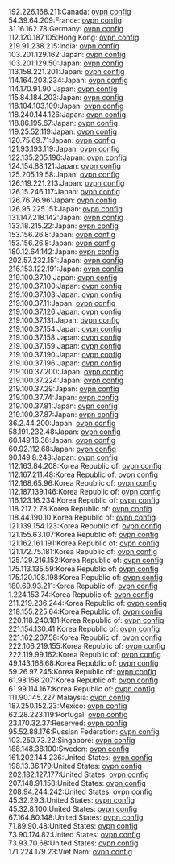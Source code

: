 192.226.168.211:Canada: [ovpn config](vpn/192_226_168_211.ovpn)  
54.39.64.209:France: [ovpn config](vpn/54_39_64_209.ovpn)  
31.16.162.78:Germany: [ovpn config](vpn/31_16_162_78.ovpn)  
112.120.187.105:Hong Kong: [ovpn config](vpn/112_120_187_105.ovpn)  
219.91.238.215:India: [ovpn config](vpn/219_91_238_215.ovpn)  
103.201.129.162:Japan: [ovpn config](vpn/103_201_129_162.ovpn)  
103.201.129.50:Japan: [ovpn config](vpn/103_201_129_50.ovpn)  
113.158.221.201:Japan: [ovpn config](vpn/113_158_221_201.ovpn)  
114.164.203.234:Japan: [ovpn config](vpn/114_164_203_234.ovpn)  
114.170.91.90:Japan: [ovpn config](vpn/114_170_91_90.ovpn)  
115.84.184.203:Japan: [ovpn config](vpn/115_84_184_203.ovpn)  
118.104.103.109:Japan: [ovpn config](vpn/118_104_103_109.ovpn)  
118.240.144.126:Japan: [ovpn config](vpn/118_240_144_126.ovpn)  
118.86.195.67:Japan: [ovpn config](vpn/118_86_195_67.ovpn)  
119.25.52.119:Japan: [ovpn config](vpn/119_25_52_119.ovpn)  
120.75.69.71:Japan: [ovpn config](vpn/120_75_69_71.ovpn)  
121.93.193.119:Japan: [ovpn config](vpn/121_93_193_119.ovpn)  
122.135.205.196:Japan: [ovpn config](vpn/122_135_205_196.ovpn)  
124.154.88.121:Japan: [ovpn config](vpn/124_154_88_121.ovpn)  
125.205.19.58:Japan: [ovpn config](vpn/125_205_19_58.ovpn)  
126.119.221.213:Japan: [ovpn config](vpn/126_119_221_213.ovpn)  
126.15.246.117:Japan: [ovpn config](vpn/126_15_246_117.ovpn)  
126.76.76.96:Japan: [ovpn config](vpn/126_76_76_96.ovpn)  
126.95.225.151:Japan: [ovpn config](vpn/126_95_225_151.ovpn)  
131.147.218.142:Japan: [ovpn config](vpn/131_147_218_142.ovpn)  
133.18.215.22:Japan: [ovpn config](vpn/133_18_215_22.ovpn)  
153.156.26.8:Japan: [ovpn config](vpn/153_156_26_8.ovpn)  
153.156.26.8:Japan: [ovpn config](vpn/153_156_26_8.ovpn)  
180.12.64.142:Japan: [ovpn config](vpn/180_12_64_142.ovpn)  
202.57.232.151:Japan: [ovpn config](vpn/202_57_232_151.ovpn)  
216.153.122.191:Japan: [ovpn config](vpn/216_153_122_191.ovpn)  
219.100.37.10:Japan: [ovpn config](vpn/219_100_37_10.ovpn)  
219.100.37.100:Japan: [ovpn config](vpn/219_100_37_100.ovpn)  
219.100.37.103:Japan: [ovpn config](vpn/219_100_37_103.ovpn)  
219.100.37.11:Japan: [ovpn config](vpn/219_100_37_11.ovpn)  
219.100.37.126:Japan: [ovpn config](vpn/219_100_37_126.ovpn)  
219.100.37.131:Japan: [ovpn config](vpn/219_100_37_131.ovpn)  
219.100.37.154:Japan: [ovpn config](vpn/219_100_37_154.ovpn)  
219.100.37.158:Japan: [ovpn config](vpn/219_100_37_158.ovpn)  
219.100.37.159:Japan: [ovpn config](vpn/219_100_37_159.ovpn)  
219.100.37.190:Japan: [ovpn config](vpn/219_100_37_190.ovpn)  
219.100.37.196:Japan: [ovpn config](vpn/219_100_37_196.ovpn)  
219.100.37.200:Japan: [ovpn config](vpn/219_100_37_200.ovpn)  
219.100.37.224:Japan: [ovpn config](vpn/219_100_37_224.ovpn)  
219.100.37.29:Japan: [ovpn config](vpn/219_100_37_29.ovpn)  
219.100.37.74:Japan: [ovpn config](vpn/219_100_37_74.ovpn)  
219.100.37.81:Japan: [ovpn config](vpn/219_100_37_81.ovpn)  
219.100.37.87:Japan: [ovpn config](vpn/219_100_37_87.ovpn)  
36.2.44.200:Japan: [ovpn config](vpn/36_2_44_200.ovpn)  
58.191.232.48:Japan: [ovpn config](vpn/58_191_232_48.ovpn)  
60.149.16.36:Japan: [ovpn config](vpn/60_149_16_36.ovpn)  
60.92.112.68:Japan: [ovpn config](vpn/60_92_112_68.ovpn)  
90.149.8.248:Japan: [ovpn config](vpn/90_149_8_248.ovpn)  
112.163.84.208:Korea Republic of: [ovpn config](vpn/112_163_84_208.ovpn)  
112.167.211.48:Korea Republic of: [ovpn config](vpn/112_167_211_48.ovpn)  
112.168.65.96:Korea Republic of: [ovpn config](vpn/112_168_65_96.ovpn)  
112.187.139.146:Korea Republic of: [ovpn config](vpn/112_187_139_146.ovpn)  
116.123.16.234:Korea Republic of: [ovpn config](vpn/116_123_16_234.ovpn)  
118.217.2.78:Korea Republic of: [ovpn config](vpn/118_217_2_78.ovpn)  
118.44.190.10:Korea Republic of: [ovpn config](vpn/118_44_190_10.ovpn)  
121.139.154.123:Korea Republic of: [ovpn config](vpn/121_139_154_123.ovpn)  
121.155.63.107:Korea Republic of: [ovpn config](vpn/121_155_63_107.ovpn)  
121.162.161.191:Korea Republic of: [ovpn config](vpn/121_162_161_191.ovpn)  
121.172.75.181:Korea Republic of: [ovpn config](vpn/121_172_75_181.ovpn)  
125.129.216.152:Korea Republic of: [ovpn config](vpn/125_129_216_152.ovpn)  
175.113.135.59:Korea Republic of: [ovpn config](vpn/175_113_135_59.ovpn)  
175.120.108.198:Korea Republic of: [ovpn config](vpn/175_120_108_198.ovpn)  
180.69.93.211:Korea Republic of: [ovpn config](vpn/180_69_93_211.ovpn)  
1.224.153.74:Korea Republic of: [ovpn config](vpn/1_224_153_74.ovpn)  
211.219.236.244:Korea Republic of: [ovpn config](vpn/211_219_236_244.ovpn)  
218.155.225.64:Korea Republic of: [ovpn config](vpn/218_155_225_64.ovpn)  
220.118.240.181:Korea Republic of: [ovpn config](vpn/220_118_240_181.ovpn)  
221.154.130.41:Korea Republic of: [ovpn config](vpn/221_154_130_41.ovpn)  
221.162.207.58:Korea Republic of: [ovpn config](vpn/221_162_207_58.ovpn)  
222.106.219.155:Korea Republic of: [ovpn config](vpn/222_106_219_155.ovpn)  
222.119.99.162:Korea Republic of: [ovpn config](vpn/222_119_99_162.ovpn)  
49.143.168.68:Korea Republic of: [ovpn config](vpn/49_143_168_68.ovpn)  
59.26.97.245:Korea Republic of: [ovpn config](vpn/59_26_97_245.ovpn)  
61.98.158.207:Korea Republic of: [ovpn config](vpn/61_98_158_207.ovpn)  
61.99.114.167:Korea Republic of: [ovpn config](vpn/61_99_114_167.ovpn)  
111.90.145.227:Malaysia: [ovpn config](vpn/111_90_145_227.ovpn)  
187.250.152.23:Mexico: [ovpn config](vpn/187_250_152_23.ovpn)  
62.28.223.119:Portugal: [ovpn config](vpn/62_28_223_119.ovpn)  
23.170.32.37:Reserved: [ovpn config](vpn/23_170_32_37.ovpn)  
95.52.88.176:Russian Federation: [ovpn config](vpn/95_52_88_176.ovpn)  
103.250.73.22:Singapore: [ovpn config](vpn/103_250_73_22.ovpn)  
188.148.38.100:Sweden: [ovpn config](vpn/188_148_38_100.ovpn)  
161.202.144.236:United States: [ovpn config](vpn/161_202_144_236.ovpn)  
198.13.36.179:United States: [ovpn config](vpn/198_13_36_179.ovpn)  
202.182.127.177:United States: [ovpn config](vpn/202_182_127_177.ovpn)  
207.148.91.158:United States: [ovpn config](vpn/207_148_91_158.ovpn)  
208.94.244.242:United States: [ovpn config](vpn/208_94_244_242.ovpn)  
45.32.29.3:United States: [ovpn config](vpn/45_32_29_3.ovpn)  
45.32.8.100:United States: [ovpn config](vpn/45_32_8_100.ovpn)  
67.164.80.148:United States: [ovpn config](vpn/67_164_80_148.ovpn)  
71.89.90.48:United States: [ovpn config](vpn/71_89_90_48.ovpn)  
73.90.174.82:United States: [ovpn config](vpn/73_90_174_82.ovpn)  
73.93.70.68:United States: [ovpn config](vpn/73_93_70_68.ovpn)  
171.224.179.23:Viet Nam: [ovpn config](vpn/171_224_179_23.ovpn)  
